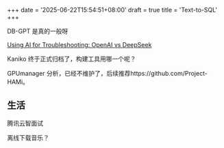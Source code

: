 +++
date = '2025-06-22T15:54:51+08:00'
draft = true
title = 'Text-to-SQL'
+++

DB-GPT 是真的一般呀

[Using AI for Troubleshooting: OpenAI vs DeepSeek ](https://coroot.com/blog/engineering/using-ai-for-troubleshooting-openai-vs-deepseek/)

Kaniko 终于正式归档了，构建工具用哪一个呢？

GPUmanager 分析，已经不维护了，后续推荐https://github.com/Project-HAMi。
## 生活

腾讯云智面试

离线下载音乐？